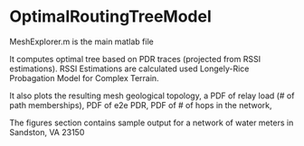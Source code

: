 # OptimalRoutingTreeModel

MeshExplorer.m is the main matlab file 

It computes optimal tree based on PDR traces (projected from RSSI estimations). RSSI Estimations are calculated used Longely-Rice Probagation Model for Complex Terrain. 

It also plots the resulting mesh geological topology, 
  a PDF of relay load (# of path memberships), 
  PDF of e2e PDR, 
  PDF of # of hops in the network,
 
The figures section contains sample output for a network of water meters in Sandston, VA 23150
